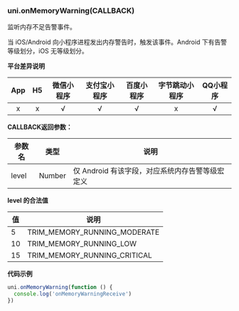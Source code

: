 ### uni.onMemoryWarning(CALLBACK)

监听内存不足告警事件。

当 iOS/Android 向小程序进程发出内存警告时，触发该事件。Android 下有告警等级划分，iOS 无等级划分。

**平台差异说明**

|App|H5|微信小程序|支付宝小程序|百度小程序|字节跳动小程序|QQ小程序|
|:-:|:-:|:-:|:-:|:-:|:-:|:-:|
|x|x|√|√|√|x|√|

**CALLBACK返回参数：**

|参数名|类型|说明|
|---|---|---|
|level|Number|仅 Android 有该字段，对应系统内存告警等级宏定义|

**level 的合法值**

|值|说明|
|---|---|
|5|TRIM_MEMORY_RUNNING_MODERATE|
|10|TRIM_MEMORY_RUNNING_LOW|
|15|TRIM_MEMORY_RUNNING_CRITICAL|

**代码示例**

```javascript
uni.onMemoryWarning(function () {
  console.log('onMemoryWarningReceive')
})
```
